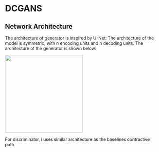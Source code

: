 # DCGANS

## Network Architecture
<p> The architecture of generator is inspired by U-Net: The architecture of the model is symmetric, with n encoding units and n decoding units. The architecture of the generator is shown below: </p>

<img src="https://github.com/tejasbana/DCGANS/blob/main/DCgans.png" width="255px">

<p>For discriminator, i uses similar architecture as the baselines contractive path.</p>
